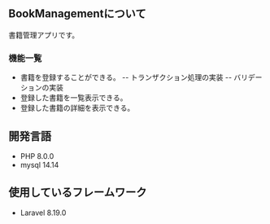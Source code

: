 ## BookManagementについて
書籍管理アプリです。

### 機能一覧
- 書籍を登録することができる。
-- トランザクション処理の実装
-- バリデーションの実装
- 登録した書籍を一覧表示できる。
- 登録した書籍の詳細を表示できる。

## 開発言語
- PHP 8.0.0
- mysql 14.14

## 使用しているフレームワーク
- Laravel 8.19.0
